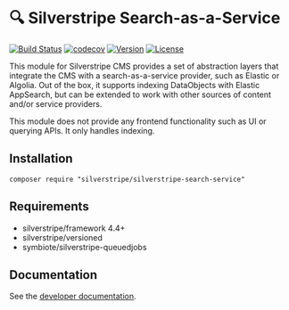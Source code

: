 # :mag: Silverstripe Search-as-a-Service

[![Build Status](https://api.travis-ci.com/silverstripe/silverstripe-search-service.svg?branch=master)](http://travis-ci.com/silverstripe/silverstripe-search-service)
[![codecov](https://codecov.io/gh/silverstripe/silverstripe-search-service/branch/master/graph/badge.svg)](https://codecov.io/gh/silverstripe/silverstripe-search-service)
[![Version](http://img.shields.io/packagist/v/silverstripe/silverstripe-search-service.svg?style=flat-square)](https://packagist.org/packages/silverstripe/silverstripe-search-service)
[![License](http://img.shields.io/packagist/l/silverstripe/silverstripe-search-service.svg?style=flat-square)](LICENSE)

This module for Silverstripe CMS provides a set of abstraction layers that integrate the
CMS with a search-as-a-service provider, such as Elastic or Algolia. Out of the box, it
supports indexing DataObjects with Elastic AppSearch, but can be extended to work with
other sources of content and/or service providers.

This module does not provide any frontend functionality such as UI or querying APIs.
It only handles indexing.

## Installation

```
composer require "silverstripe/silverstripe-search-service"
```

## Requirements

* silverstripe/framework 4.4+
* silverstripe/versioned
* symbiote/silverstripe-queuedjobs


## Documentation

See the [developer documentation](docs/en/index.md).
